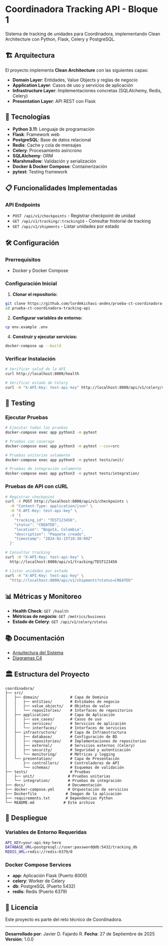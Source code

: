# Coordinadora Tracking API - Bloque 1

Sistema de tracking de unidades para Coordinadora, implementando Clean Architecture con Python, Flask, Celery y PostgreSQL.

## 🏗️ Arquitectura

El proyecto implementa **Clean Architecture** con las siguientes capas:

- **Domain Layer**: Entidades, Value Objects y reglas de negocio
- **Application Layer**: Casos de uso y servicios de aplicación
- **Infrastructure Layer**: Implementaciones concretas (SQLAlchemy, Redis, Celery)
- **Presentation Layer**: API REST con Flask

## 🚀 Tecnologías

- **Python 3.11**: Lenguaje de programación
- **Flask**: Framework web
- **PostgreSQL**: Base de datos relacional
- **Redis**: Cache y cola de mensajes
- **Celery**: Procesamiento asíncrono
- **SQLAlchemy**: ORM
- **Marshmallow**: Validación y serialización
- **Docker & Docker Compose**: Containerización
- **pytest**: Testing framework

## 📋 Funcionalidades Implementadas

### API Endpoints

- `POST /api/v1/checkpoints` - Registrar checkpoint de unidad
- `GET /api/v1/tracking/:trackingId` - Consultar historial de tracking
- `GET /api/v1/shipments` - Listar unidades por estado

## 🛠️ Configuración

### Prerrequisitos

- Docker y Docker Compose

### Configuración Inicial

1. **Clonar el repositorio:**
```bash
git clone https://github.com/lordmkichavi-andes/prueba-ct-coordinadora-tracking-api.git
cd prueba-ct-coordinadora-tracking-api
```

2. **Configurar variables de entorno:**
```bash
cp env.example .env
```

4. **Construir y ejecutar servicios:**
```bash
docker-compose up --build
```

### Verificar Instalación

```bash
# Verificar salud de la API
curl http://localhost:8000/health

# Verificar estado de Celery
curl -H "X-API-Key: test-api-key" http://localhost:8000/api/v1/celery/status
```

## 🧪 Testing

### Ejecutar Pruebas

```bash
# Ejecutar todas las pruebas
docker-compose exec app python3 -m pytest

# Pruebas con coverage
docker-compose exec app python3 -m pytest --cov=src

# Pruebas unitarias solamente
docker-compose exec app python3 -m pytest tests/unit/

# Pruebas de integración solamente
docker-compose exec app python3 -m pytest tests/integration/
```

### Pruebas de API con cURL

```bash
# Registrar checkpoint
curl -X POST http://localhost:8000/api/v1/checkpoints \
  -H "Content-Type: application/json" \
  -H "X-API-Key: test-api-key" \
  -d '{
    "tracking_id": "TEST123456",
    "status": "CREATED",
    "location": "Bogotá, Colombia",
    "description": "Paquete creado",
    "timestamp": "2024-01-15T10:30:00Z"
  }'

# Consultar tracking
curl -H "X-API-Key: test-api-key" \
  http://localhost:8000/api/v1/tracking/TEST123456

# Listar unidades por estado
curl -H "X-API-Key: test-api-key" \
  "http://localhost:8000/api/v1/shipments?status=CREATED"
```

## 📊 Métricas y Monitoreo

- **Health Check**: `GET /health`
- **Métricas de negocio**: `GET /metrics/business`
- **Estado de Celery**: `GET /api/v1/celery/status`

## 📚 Documentación

- [Arquitectura del Sistema](docs/architecture.md)
- [Diagramas C4](docs/c4-diagrams.md)

## 🏛️ Estructura del Proyecto

```
coordinadora/
├── src/
│   ├── domain/              # Capa de Dominio
│   │   ├── entities/        # Entidades de negocio
│   │   ├── value_objects/   # Objetos de valor
│   │   └── repositories/    # Interfaces de repositorios
│   ├── application/         # Capa de Aplicación
│   │   ├── use_cases/       # Casos de uso
│   │   ├── services/        # Servicios de aplicación
│   │   └── interfaces/      # Interfaces de servicios
│   ├── infrastructure/      # Capa de Infraestructura
│   │   ├── database/        # Configuración de BD
│   │   ├── repositories/    # Implementaciones de repositorios
│   │   ├── external/        # Servicios externos (Celery)
│   │   ├── security/        # Seguridad y autenticación
│   │   └── monitoring/      # Métricas y logging
│   └── presentation/        # Capa de Presentación
│       ├── controllers/     # Controladores de API
│       └── schemas/         # Esquemas de validación
├── tests/                   # Pruebas
│   ├── unit/               # Pruebas unitarias
│   └── integration/        # Pruebas de integración
├── docs/                   # Documentación
├── docker-compose.yml      # Orquestación de servicios
├── Dockerfile             # Imagen de la aplicación
├── requirements.txt       # Dependencias Python
└── README.md             # Este archivo
```

## 🚀 Despliegue

### Variables de Entorno Requeridas

```bash
API_KEY=your-api-key-here
DATABASE_URL=postgresql://user:password@db:5432/tracking_db
REDIS_URL=redis://redis:6379/0
```

### Docker Compose Services

- **app**: Aplicación Flask (Puerto 8000)
- **celery**: Worker de Celery
- **db**: PostgreSQL (Puerto 5432)
- **redis**: Redis (Puerto 6379)

## 📄 Licencia

Este proyecto es parte del reto técnico de Coordinadora.

---

**Desarrollado por**: Javier D. Fajardo R.
**Fecha**: 27 de Septiembre de 2025
**Versión**: 1.0.0

